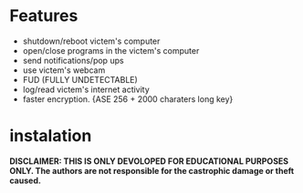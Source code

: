 
# Features

  - shutdown/reboot victem's computer
  - open/close programs in the victem's computer
  - send notifications/pop ups
  - use victem's webcam
  - FUD (FULLY UNDETECTABLE)
  - log/read victem's internet activity
  - faster encryption. {ASE 256 + 2000 charaters long key}

# instalation















**DISCLAIMER: THIS IS ONLY DEVOLOPED FOR EDUCATIONAL PURPOSES ONLY. The authors are not responsible for the castrophic damage or theft caused.**


  
  
